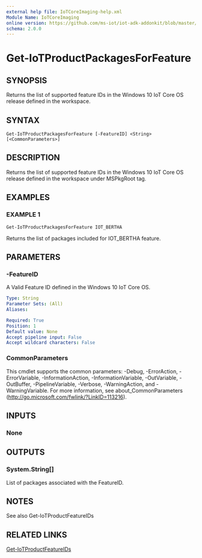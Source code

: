 ```yaml
---
external help file: IoTCoreImaging-help.xml
Module Name: IoTCoreImaging
online version: https://github.com/ms-iot/iot-adk-addonkit/blob/master/Tools/IoTCoreImaging/Docs/Get-IoTProductPackagesForFeature.md
schema: 2.0.0
---
```


# Get-IoTProductPackagesForFeature

## SYNOPSIS
Returns the list of supported feature IDs in the Windows 10 IoT Core OS release defined in the workspace.

## SYNTAX

```
Get-IoTProductPackagesForFeature [-FeatureID] <String> [<CommonParameters>]
```

## DESCRIPTION
Returns the list of supported feature IDs in the Windows 10 IoT Core OS release defined in the workspace under MSPkgRoot tag.

## EXAMPLES

### EXAMPLE 1
```
Get-IoTProductPackagesForFeature IOT_BERTHA
```

Returns the list of packages included for IOT_BERTHA feature.

## PARAMETERS

### -FeatureID
A Valid Feature ID defined in the Windows 10 IoT Core OS.

```yaml
Type: String
Parameter Sets: (All)
Aliases:

Required: True
Position: 1
Default value: None
Accept pipeline input: False
Accept wildcard characters: False
```

### CommonParameters
This cmdlet supports the common parameters: -Debug, -ErrorAction, -ErrorVariable, -InformationAction, -InformationVariable, -OutVariable, -OutBuffer, -PipelineVariable, -Verbose, -WarningAction, and -WarningVariable.
For more information, see about_CommonParameters (http://go.microsoft.com/fwlink/?LinkID=113216).

## INPUTS

### None
## OUTPUTS

### System.String[]
List of packages associated with the FeatureID.
## NOTES
See also Get-IoTProductFeatureIDs

## RELATED LINKS

[Get-IoTProductFeatureIDs](Get-IoTProductFeatureIDs.md)

